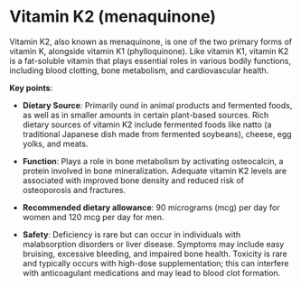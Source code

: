 # Vitamin K2 (menaquinone)

Vitamin K2, also known as menaquinone, is one of the two primary forms of vitamin K, alongside vitamin K1 (phylloquinone). Like vitamin K1, vitamin K2 is a fat-soluble vitamin that plays essential roles in various bodily functions, including blood clotting, bone metabolism, and cardiovascular health.

**Key points**:

* **Dietary Source**: Primarily ound in animal products and fermented foods, as well as in smaller amounts in certain plant-based sources. Rich dietary sources of vitamin K2 include fermented foods like natto (a traditional Japanese dish made from fermented soybeans), cheese, egg yolks, and meats.

* **Function**: Plays a role in bone metabolism by activating osteocalcin, a protein involved in bone mineralization. Adequate vitamin K2 levels are associated with improved bone density and reduced risk of osteoporosis and fractures.

* **Recommended dietary allowance**: 90 micrograms (mcg) per day for women and 120 mcg per day for men.

* **Safety**: Deficiency is rare but can occur in individuals with malabsorption disorders or liver disease. Symptoms may include easy bruising, excessive bleeding, and impaired bone health. Toxicity is rare and typically occurs with high-dose supplementation; this can interfere with anticoagulant medications and may lead to blood clot formation.
